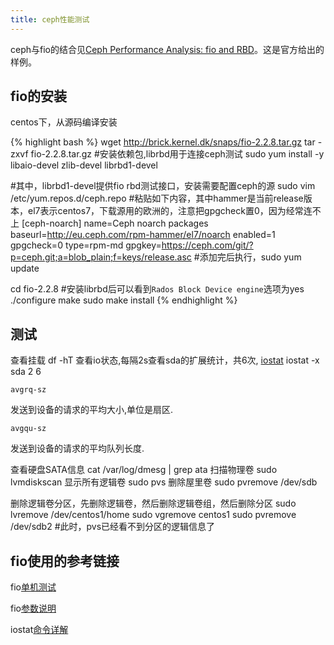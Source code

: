 ```yaml
---
title: ceph性能测试
---
```


ceph与fio的结合见[Ceph Performance Analysis: fio and RBD](https://telekomcloud.github.io/ceph/2014/02/26/ceph-performance-analysis_fio_rbd.html)。这是官方给出的样例。

fio的安装
---
centos下，从源码编译安装

{% highlight bash %}
wget http://brick.kernel.dk/snaps/fio-2.2.8.tar.gz
tar -zxvf fio-2.2.8.tar.gz
#安装依赖包,librbd用于连接ceph测试
sudo yum install -y libaio-devel zlib-devel librbd1-devel

#其中，librbd1-devel提供fio rbd测试接口，安装需要配置ceph的源
sudo vim /etc/yum.repos.d/ceph.repo
#粘贴如下内容，其中hammer是当前release版本，el7表示centos7，下载源用的欧洲的，注意把gpgcheck置0，因为经常连不上
[ceph-noarch]
name=Ceph noarch packages
baseurl=http://eu.ceph.com/rpm-hammer/el7/noarch
enabled=1
gpgcheck=0
type=rpm-md
gpgkey=https://ceph.com/git/?p=ceph.git;a=blob_plain;f=keys/release.asc
#添加完后执行，sudo yum update

cd fio-2.2.8
#安装librbd后可以看到`Rados Block Device engine`选项为yes
./configure
make
sudo make install
{% endhighlight %}


测试
---

查看挂载
df -hT
查看io状态,每隔2s查看sda的扩展统计，共6次,
[iostat](http://blog.csdn.net/zhangjay/article/details/6656771)
iostat -x sda 2 6

    avgrq-sz
  发送到设备的请求的平均大小,单位是扇区.

    avgqu-sz
  发送到设备的请求的平均队列长度.


查看硬盘SATA信息
cat /var/log/dmesg | grep ata
扫描物理卷
sudo lvmdiskscan
显示所有逻辑卷
sudo pvs
删除屋里卷
sudo pvremove /dev/sdb

删除逻辑卷分区，先删除逻辑卷，然后删除逻辑卷组，然后删除分区
sudo lvremove /dev/centos1/home
sudo vgremove centos1
sudo pvremove /dev/sdb2
#此时，pvs已经看不到分区的逻辑信息了

fio使用的参考链接
---

fio[单机测试](http://blog.sina.com.cn/s/blog_6b1ccd6501012pvl.html)

fio[参数说明](http://blog.csdn.net/yuesichiu/article/details/8722417)

iostat[命令详解](http://blog.csdn.net/zhangjay/article/details/6656771)

